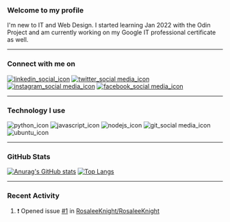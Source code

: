 ### Welcome to my profile

I'm new to IT and Web Design. I started learning Jan 2022 with the Odin Project and am currently working on my Google IT professional certificate as well.

-----

### Connect with me on


[![linkedin_social_icon](https://user-images.githubusercontent.com/97799058/154803299-ac69cdae-f779-49d9-9178-adbce5b350b9.png)](https://www.linkedin.com/in/rosalee-knight/)
[![twitter_social media_icon](https://user-images.githubusercontent.com/97799058/154803362-3e3ef828-4bdb-47da-ae3b-8c37d401d179.png)](https://twitter.com/Rosalee_Knight_)
[![instagram_social media_icon](https://user-images.githubusercontent.com/97799058/154803305-ba62a717-4c7a-405e-bc91-6acef37c0479.png)](https://www.instagram.com/rosalee_knight_/)
[![facebook_social media_icon](https://user-images.githubusercontent.com/97799058/154803425-8d114e68-21ed-4678-b49d-602cbad03e92.png)](https://www.facebook.com/rosalee.knight.9/)

-----

### Technology I use

![python_icon](https://user-images.githubusercontent.com/97799058/154803833-7c0840c0-4fda-4032-b745-cac0c3a6dfe6.png)
![javascript_icon](https://user-images.githubusercontent.com/97799058/154803895-84363ff9-514f-494f-9b0d-d4b31b44530a.png)
![nodejs_icon](https://user-images.githubusercontent.com/97799058/154803998-915b92a8-d137-4915-b85b-df5b7bda65c9.png)
![git_social media_icon](https://user-images.githubusercontent.com/97799058/154804278-720889a9-2b87-44e4-bb6e-ae66a55c2062.png)
![ubuntu_icon](https://user-images.githubusercontent.com/97799058/154804417-e7273eb5-9a55-43d3-8a5a-2bff581703e9.png)

-----

### GitHub Stats
[![Anurag's GitHub stats](https://github-readme-stats.vercel.app/api?username=RosaleeKnight&show_icons=true&theme=nord)](https://github.com/RosaleeKnight/github-readme-stats)
[![Top Langs](https://github-readme-stats.vercel.app/api/top-langs/?username=RosaleeKnight&layout=compact&theme=nord)](https://github.com/RosaleeKnight/github-readme-stats)

-----

### Recent Activity

<!--START_SECTION:activity-->
1. ❗️ Opened issue [#1](https://github.com/RosaleeKnight/RosaleeKnight/issues/1) in [RosaleeKnight/RosaleeKnight](https://github.com/RosaleeKnight/RosaleeKnight)
<!--END_SECTION:activity-->
